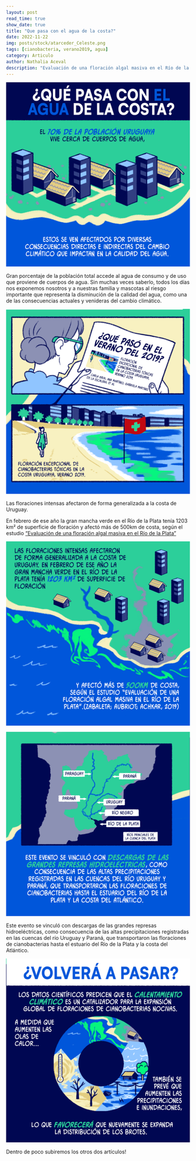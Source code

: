 ```yaml
---
layout: post
read_time: true
show_date: true
title: "Que pasa con el agua de la costa?"
date: 2022-11-22
img: posts/stock/atarceder_Celeste.png
tags: [cianobacteria, verano2019, agua]
category: Articulo
author: Nathalia Aceval
description: "Evaluación de una floración algal masiva en el Río de la Plata"
---
```


![ilustracion1](assets/img/posts/20221122/INFOGRAF-1-Leon-Marino-final_01.png)

Gran porcentaje de la población total accede al agua de consumo y de uso que proviene de cuerpos de agua. Sin muchas veces saberlo, todos los días nos exponemos nosotros y a nuestras familia y mascotas al riesgo importante que representa la disminución de la calidad del agua, como una de las consecuencias actuales y venideras del cambio climático.

![ilustracion0](assets/img/posts/20221122/INFOGRAF-1-Leon-Marino-final_02.png)


Las floraciones intensas afectaron de forma generalizada a la costa de Uruguay.

En febrero de ese año la gran mancha verde en el Río de la Plata tenía 1203 km² de superficie de floración y afectó más de 500km de costa, según el estudio [“Evaluación de una floración algal masiva en el Río de la Plata”](https://doi.org/10.1016/j.watres.2020.115944)

  

![ilustracion2](assets/img/posts/20221122/INFOGRAF-1-Leon-Marino-final_03.png)

  

![ilustracion3](assets/img/posts/20221122/INFOGRAF-1-Leon-Marino-final_04.png)

  

Este evento se vinculó con descargas de las grandes represas hidroeléctricas, como consecuencia de las altas precipitaciones registradas en las cuencas del río Uruguay y Paraná, que transportaron las floraciones de cianobacterias hasta el estuario del Río de la Plata y la costa del Atlántico.

  

![ilustracion4](assets/img/posts/20221122/INFOGRAF-1-Leon-Marino-final_05.png)



Dentro de poco subiremos los otros dos artículos!